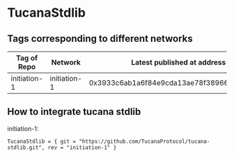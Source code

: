 # TucanaStdlib

## Tags corresponding to different networks

| Tag of Repo  | Network      | Latest published at address                |
| ------------ | ------------ | ------------------------------------------ |
| initiation-1 | initiation-1 | 0x3933c6ab1a6f84e9cda13ae78f389666c9b83e69 |

## How to integrate tucana stdlib

initiation-1:

```
TucanaStdlib = { git = "https://github.com/TucanaProtocol/tucana-stdlib.git", rev = "initiation-1" }
```

